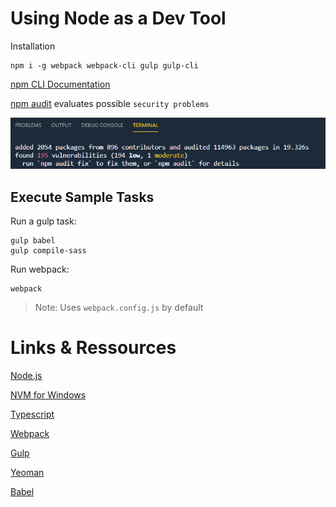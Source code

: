 # Using Node as a Dev Tool

Installation

```
npm i -g webpack webpack-cli gulp gulp-cli
```

[npm CLI Documentation](https://docs.npmjs.com/cli-documentation/)

[npm audit](https://docs.npmjs.com/cli/audit.html) evaluates possible `security problems`

![audit](_images/npm-audit.png)

## Execute Sample Tasks

Run a gulp task: 

```
gulp babel
gulp compile-sass
```
Run webpack: 

```
webpack
```
> Note: Uses `webpack.config.js` by default


# Links & Ressources

[Node.js](https://nodejs.org)

[NVM for Windows](https://github.com/coreybutler/nvm-windows)

[Typescript](https://www.typescriptlang.org/)

[Webpack](https://webpack.js.org/)

[Gulp](https://gulpjs.com/)

[Yeoman](https://yeoman.io/)

[Babel](https://babeljs.io/)